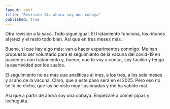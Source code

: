 ```yaml
---
layout: post
title: "Revisión 14: ahora soy una cobaya"
published: true
---
```


Otra revisión a la saca. Todo sigue igual. El tratamiento funciona, los riñones al jerez y el resto todo bien. Asi que en tres meses más.

Bueno, sí que hay algo más: van a hacer experimentos conmigo. Me han propuesto ser voluntario para el seguimiento de la vacuna del covid-19 en pacientes con tratamiento y, bueno, que te voy a contar, soy facilón y tengo la asertividad por los suelos.

El seguimiento no es más que analíticas al mes, a los tres, a los seis meses y al año de la vacuna. Claro, que a este paso será en el 2025. Pero eso no se lo he dicho, que las he visto muy ilusionadas y me ha sabido mal.

Así que a partir de ahora soy una cobaya. Empezaré a comer pipas y lechuguita.
